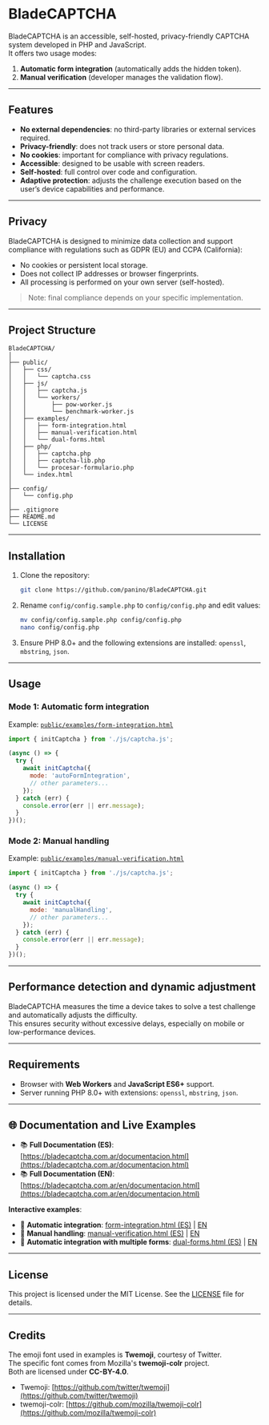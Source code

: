 # BladeCAPTCHA

BladeCAPTCHA is an accessible, self-hosted, privacy-friendly CAPTCHA system developed in PHP and JavaScript.  
It offers two usage modes:
1. **Automatic form integration** (automatically adds the hidden token).
2. **Manual verification** (developer manages the validation flow).

---

## Features

- **No external dependencies**: no third-party libraries or external services required.
- **Privacy-friendly**: does not track users or store personal data.
- **No cookies**: important for compliance with privacy regulations.
- **Accessible**: designed to be usable with screen readers.
- **Self-hosted**: full control over code and configuration.
- **Adaptive protection**: adjusts the challenge execution based on the user’s device capabilities and performance.

---

## Privacy

BladeCAPTCHA is designed to minimize data collection and support compliance with regulations such as GDPR (EU) and CCPA (California):

- No cookies or persistent local storage.
- Does not collect IP addresses or browser fingerprints.
- All processing is performed on your own server (self-hosted).

> Note: final compliance depends on your specific implementation.

---

## Project Structure

```
BladeCAPTCHA/
│
├── public/                   
│   ├── css/
│   │   └── captcha.css
│   ├── js/
│   │   ├── captcha.js
│   │   └── workers/
│   │       ├── pow-worker.js
│   │       └── benchmark-worker.js
│   ├── examples/
│   │   ├── form-integration.html
│   │   ├── manual-verification.html
│   │   └── dual-forms.html
│   ├── php/
│   │   ├── captcha.php
│   │   ├── captcha-lib.php
│   │   └── procesar-formulario.php
│   └── index.html
│
├── config/                    
│   └── config.php
│
├── .gitignore
├── README.md
└── LICENSE
```

---

## Installation

1. Clone the repository:
   ```bash
   git clone https://github.com/panino/BladeCAPTCHA.git
   ```
2. Rename `config/config.sample.php` to `config/config.php` and edit values:
   ```bash
   mv config/config.sample.php config/config.php
   nano config/config.php
   ```
3. Ensure PHP 8.0+ and the following extensions are installed: `openssl`, `mbstring`, `json`.

---

## Usage

### Mode 1: Automatic form integration

Example: [`public/examples/form-integration.html`](public/examples/form-integration.html)

```js
import { initCaptcha } from './js/captcha.js';

(async () => {
  try {
    await initCaptcha({
      mode: 'autoFormIntegration',
      // other parameters...
    });
  } catch (err) {
    console.error(err || err.message);
  }
})();
```

### Mode 2: Manual handling

Example: [`public/examples/manual-verification.html`](public/examples/manual-verification.html)

```js
import { initCaptcha } from './js/captcha.js';

(async () => {
  try {
    await initCaptcha({
      mode: 'manualHandling',
      // other parameters...
    });
  } catch (err) {
    console.error(err || err.message);
  }
})();
```

---

## Performance detection and dynamic adjustment

BladeCAPTCHA measures the time a device takes to solve a test challenge and automatically adjusts the difficulty.  
This ensures security without excessive delays, especially on mobile or low-performance devices.

---

## Requirements

- Browser with **Web Workers** and **JavaScript ES6+** support.
- Server running PHP 8.0+ with extensions: `openssl`, `mbstring`, `json`.

---

## 🌐 Documentation and Live Examples

- 📚 **Full Documentation (ES)**: [https://bladecaptcha.com.ar/documentacion.html](https://bladecaptcha.com.ar/documentacion.html)  
- 📚 **Full Documentation (EN)**: [https://bladecaptcha.com.ar/en/documentacion.html](https://bladecaptcha.com.ar/en/documentacion.html)  

**Interactive examples**:
- 🔹 **Automatic integration**: [form-integration.html (ES)](https://bladecaptcha.com.ar/BladeCAPTCHA/public/examples/form-integration.html) | [EN](https://bladecaptcha.com.ar/BladeCAPTCHA/public/examples/form-integration-en.html)  
- 🔹 **Manual handling**: [manual-verification.html (ES)](https://bladecaptcha.com.ar/BladeCAPTCHA/public/examples/manual-verification.html) | [EN](https://bladecaptcha.com.ar/BladeCAPTCHA/public/examples/manual-verification-en.html)  
- 🔹 **Automatic integration with multiple forms**: [dual-forms.html (ES)](https://bladecaptcha.com.ar/BladeCAPTCHA/public/examples/dual-forms.html) | [EN](https://bladecaptcha.com.ar/BladeCAPTCHA/public/examples/dual-forms-en.html)

---

## License

This project is licensed under the MIT License. See the [LICENSE](LICENSE) file for details.

---

## Credits

The emoji font used in examples is **Twemoji**, courtesy of Twitter.  
The specific font comes from Mozilla's **twemoji-colr** project.  
Both are licensed under **CC-BY-4.0**.

- Twemoji: [https://github.com/twitter/twemoji](https://github.com/twitter/twemoji)  
- twemoji-colr: [https://github.com/mozilla/twemoji-colr](https://github.com/mozilla/twemoji-colr)
